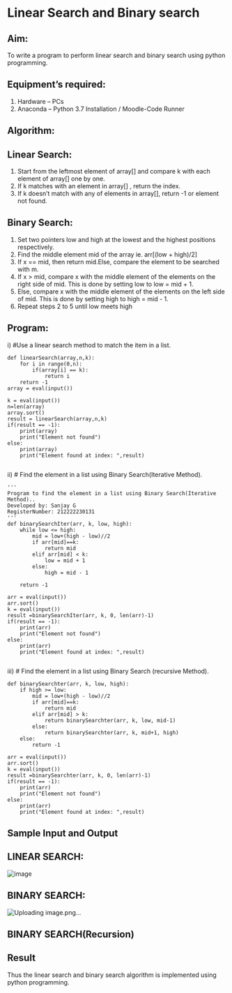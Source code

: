 # Linear Search and Binary search
## Aim:
To write a program to perform linear search and binary search using python programming.
## Equipment’s required:
1.	Hardware – PCs
2.	Anaconda – Python 3.7 Installation / Moodle-Code Runner
## Algorithm:
## Linear Search:
1.	Start from the leftmost element of array[] and compare k with each element of array[] one by one.
2.	If k matches with an element in array[] , return the index.
3.	If k doesn’t match with any of elements in array[], return -1 or element not found.
## Binary Search:
1.	Set two pointers low and high at the lowest and the highest positions respectively.
2.	Find the middle element mid of the array ie. arr[(low + high)/2]
3.	If x == mid, then return mid.Else, compare the element to be searched with m.
4.	If x > mid, compare x with the middle element of the elements on the right side of mid. This is done by setting low to low = mid + 1.
5.	Else, compare x with the middle element of the elements on the left side of mid. This is done by setting high to high = mid - 1.
6.	Repeat steps 2 to 5 until low meets high
## Program:
i)	#Use a linear search method to match the item in a list.
```
def linearSearch(array,n,k):
    for i in range(0,n):
        if(array[i] == k):
            return i
    return -1
array = eval(input())

k = eval(input()) 
n=len(array)
array.sort()
result = linearSearch(array,n,k)
if(result == -1):
    print(array)
    print("Element not found")
else:
    print(array)
    print("Element found at index: ",result)


```
ii)	# Find the element in a list using Binary Search(Iterative Method).
```
''' 
Program to find the element in a list using Binary Search(Iterative Method)..
Developed by: Sanjay G
RegisterNumber: 212222230131
'''
def binarySearchIter(arr, k, low, high):
    while low <= high:
        mid = low+(high - low)//2
        if arr[mid]==k:
            return mid 
        elif arr[mid] < k:
            low = mid + 1
        else:
            high = mid - 1
   
    return -1
    
arr = eval(input())
arr.sort()
k = eval(input()) 
result =binarySearchIter(arr, k, 0, len(arr)-1)
if(result == -1):
    print(arr)
    print("Element not found")
else:
    print(arr)
    print("Element found at index: ",result)
    
```
iii)	# Find the element in a list using Binary Search (recursive Method).
```
def binarySearchter(arr, k, low, high):
    if high >= low:
        mid = low+(high - low)//2
        if arr[mid]==k:
            return mid
        elif arr[mid] > k:
            return binarySearchter(arr, k, low, mid-1)
        else:
            return binarySearchter(arr, k, mid+1, high)
    else:
        return -1
    
arr = eval(input())
arr.sort()
k = eval(input()) 
result =binarySearchter(arr, k, 0, len(arr)-1)
if(result == -1):
    print(arr)
    print("Element not found")
else:
    print(arr)
    print("Element found at index: ",result)

```
## Sample Input and Output
## LINEAR SEARCH:
![image](https://github.com/Sanjay-sg/Search-Algorithm/assets/119559022/1f2c6a2e-d7f3-440b-b3c7-35ed3bdfbda1)

## BINARY SEARCH:
![Uploading image.png…]()


## BINARY SEARCH(Recursion)






## Result
Thus the linear search and binary search algorithm is implemented using python programming.
